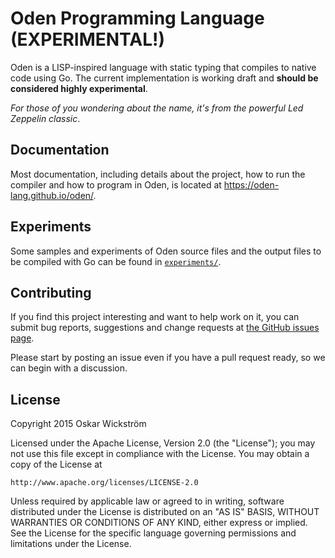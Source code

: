 # Oden Programming Language (EXPERIMENTAL!)

Oden is a LISP-inspired language with static typing that compiles
to native code using Go. The current implementation is working draft
and **should be considered highly experimental**.

*For those of you wondering about the name, it's from the powerful Led
Zeppelin classic*.

## Documentation

Most documentation, including details about the project, how to run
the compiler and how to program in Oden, is located at
https://oden-lang.github.io/oden/.

## Experiments

Some samples and experiments of Oden source files and the output files to be
compiled with Go can be found in [`experiments/`](experiments).

## Contributing

If you find this project interesting and want to help work on it, you
can submit bug reports, suggestions and change requests at
[the GitHub issues page](https://github.com/oden-lang/oden/issues).

Please start by posting an issue even if you have a pull request ready,
so we can begin with a discussion.

## License

Copyright 2015 Oskar Wickström

Licensed under the Apache License, Version 2.0 (the "License");
you may not use this file except in compliance with the License.
You may obtain a copy of the License at

    http://www.apache.org/licenses/LICENSE-2.0

Unless required by applicable law or agreed to in writing, software
distributed under the License is distributed on an "AS IS" BASIS,
WITHOUT WARRANTIES OR CONDITIONS OF ANY KIND, either express or implied.
See the License for the specific language governing permissions and
limitations under the License.
